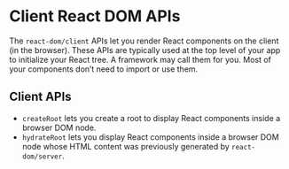 # Client React DOM APIs

The `react-dom/client` APIs let you render React components on the client (in the browser). These APIs are typically used at the top level of your app to initialize your React tree. A framework may call them for you. Most of your components don’t need to import or use them.

## Client APIs

- `createRoot` lets you create a root to display React components inside a browser DOM node.
- `hydrateRoot` lets you display React components inside a browser DOM node whose HTML content was previously generated by `react-dom/server`.
